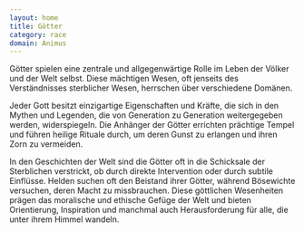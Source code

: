 ```yaml
---
layout: home
title: Götter
category: race
domain: Animus
---
```


Götter spielen eine zentrale und allgegenwärtige Rolle im Leben der Völker und der Welt selbst. Diese mächtigen Wesen,
oft jenseits des Verständnisses sterblicher Wesen, herrschen über verschiedene Domänen.

Jeder Gott besitzt einzigartige Eigenschaften und Kräfte, die sich in den Mythen und Legenden, die von Generation zu
Generation weitergegeben werden, widerspiegeln. Die Anhänger der Götter errichten prächtige Tempel und führen heilige
Rituale durch, um deren Gunst zu erlangen und ihren Zorn zu vermeiden.

In den Geschichten der Welt sind die Götter oft in die Schicksale der Sterblichen verstrickt, ob durch direkte
Intervention oder durch subtile Einflüsse. Helden suchen oft den Beistand ihrer Götter, während Bösewichte versuchen,
deren Macht zu missbrauchen. Diese göttlichen Wesenheiten prägen das moralische und ethische Gefüge der Welt und bieten
Orientierung, Inspiration und manchmal auch Herausforderung für alle, die unter ihrem Himmel wandeln.